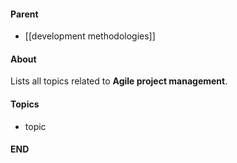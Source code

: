#### Parent
- [[development methodologies]]

#### About
Lists all topics related to **Agile project management**.

#### Topics
- topic

#### END



